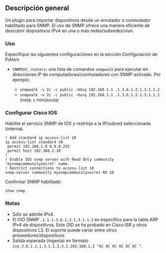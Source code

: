 ## Descripción general

Un plugin para importar dispositivos desde un enrutador o conmutador habilitado para SNMP. El uso de SNMP ofrece una manera eficiente de descubrir dispositivos IPv4 en una o más redes/subredes/vlan.

### Uso

Especifique las siguientes configuraciones en la sección Configuración de PiAlert:

- `SNMPDSC_routers`: una lista de comandos `snmpwalk` para ejecutar en direcciones IP de computadoras/conmutadores con SNMP activado. Por ejemplo:

   - `snmpwalk -v 2c -c public -OXsq 192.168.1.1 .1.3.6.1.2.1.3.1.1.2`
   - `snmpwalk -v 2c -c public -Oxsq 192.168.1.1 .1.3.6.1.2.1.3.1.1.2` (nota: `x` minúscula)


### Configurar Cisco IOS

Habilite el servicio SNMP de IOS y restrinja a la IP/subred seleccionada (interna).

````
! Add standard ip access-list 10
ip access-list standard 10
 permit 192.168.1.0 0.0.0.255
 permit host 192.168.2.10
!
! Enable IOS snmp server with Read Only community 'mysnmpcommunitysecret' name.
! Restrict connections to access-list 10
snmp-server community mysnmpcommunitysecret RO 10
````

Confirmar SNMP habilitado
````
show snmp
````

### Notas

- Sólo se admite IPv4.
- El OID SNMP `.1.1.1.3.6.1.2.1.3.1.1.2` es específico para la tabla ARP IPv4 de dispositivos. Este OID se ha probado en Cisco ISR y otros dispositivos L3. El soporte puede variar entre otros proveedores/dispositivos.
- Salida esperada (ingesta) en formato `iso.3.6.1.2.1.3.1.1.2.3.1.192.168.1.2 "6C 6C 6C 6C 6C 6C "`.
